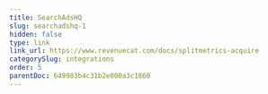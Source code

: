 ```yaml
---
title: SearchAdsHQ
slug: searchadshq-1
hidden: false
type: link
link_url: https://www.revenuecat.com/docs/splitmetrics-acquire
categorySlug: integrations
order: 5
parentDoc: 649983b4c31b2e000a3c1860
---
```

